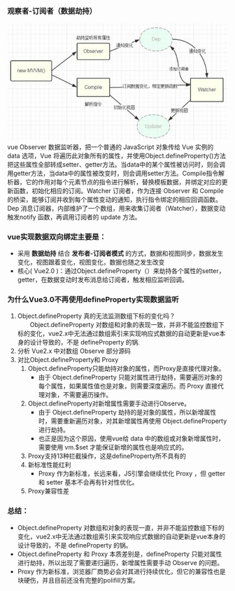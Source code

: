 ### 观察者-订阅者（数据劫持）
![Image text](img/观察者_订阅者(数据劫持).jpg)
vue Observer 数据监听器，把一个普通的 JavaScript 对象传给 Vue 实例的 data 选项，Vue 将遍历此对象所有的属性，并使用Object.defineProperty()方法把这些属性全部转成setter、getter方法。当data中的某个属性被访问时，则会调用getter方法，当data中的属性被改变时，则会调用setter方法。Compile指令解析器，它的作用对每个元素节点的指令进行解析，替换模板数据，并绑定对应的更新函数，初始化相应的订阅。Watcher 订阅者，作为连接 Observer 和 Compile 的桥梁，能够订阅并收到每个属性变动的通知，执行指令绑定的相应回调函数。Dep 消息订阅器，内部维护了一个数组，用来收集订阅者（Watcher），数据变动触发notify 函数，再调用订阅者的 update 方法。

### vue实现数据双向绑定主要是：
+ 采用 **数据劫持** 结合 **发布者-订阅者模式** 的方式，数据和视图同步，数据发生变化，视图跟着变化，视图变化，数据也随之发生改变
+ 核心( Vue2.0 )：通过Object.defineProperty（）来劫持各个属性的setter，getter，在数据变动时发布消息给订阅者，触发相应监听回调。

### 为什么Vue3.0不再使用defineProperty实现数据监听
1. Object.defineProperty 真的无法监测数组下标的变化吗？<br />
&emsp;&emsp;Object.defineProperty 对数组和对象的表现一致，并非不能监控数组下标的变化，vue2.x中无法通过数组索引来实现响应式数据的自动更新是vue本身的设计导致的，不是 defineProperty 的锅.
2. 分析 Vue2.x 中对数组 Observe 部分源码
3. 对比Object.defineProperty和 Proxy
    1. Object.defineProperty只能劫持对象的属性，而Proxy是直接代理对象。<br />
        + 由于 Object.defineProperty 只能对属性进行劫持，需要遍历对象的每个属性，如果属性值也是对象，则需要深度遍历。而 Proxy 直接代理对象，不需要遍历操作。
    2. Object.defineProperty对新增属性需要手动进行Observe。<br />
        + 由于 Object.defineProperty 劫持的是对象的属性，所以新增属性时，需要重新遍历对象，对其新增属性再使用 Object.defineProperty 进行劫持。
        + 也正是因为这个原因，使用vue给 data 中的数组或对象新增属性时，需要使用 vm.$set 才能保证新增的属性也是响应式的。
    3.  Proxy支持13种拦截操作，这是defineProperty所不具有的
    4. 新标准性能红利 
        + Proxy 作为新标准，长远来看，JS引擎会继续优化 Proxy ，但 getter 和 setter 基本不会再有针对性优化。
    5. Proxy兼容性差

### 总结：
+ Object.defineProperty 对数组和对象的表现一直，并非不能监控数组下标的变化，vue2.x中无法通过数组索引来实现响应式数据的自动更新是vue本身的设计导致的，不是 defineProperty 的锅。
+ Object.defineProperty 和 Proxy 本质差别是，defineProperty 只能对属性进行劫持，所以出现了需要递归遍历，新增属性需要手动 Observe 的问题。
+ Proxy 作为新标准，浏览器厂商势必会对其进行持续优化，但它的兼容性也是块硬伤，并且目前还没有完整的polifill方案。